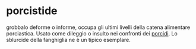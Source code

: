 # porcistide

grobbalo deforme o informe, occupa gli ultimi livelli della catena alimentare porciastica.
Usato come dileggio o insulto nei confronti dei [porcidi](porcide).
Lo sblurcide della fanghiglia ne è un tipico esemplare.
